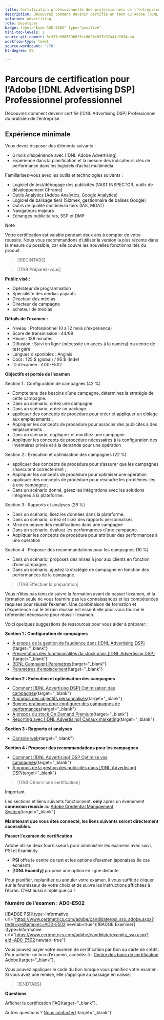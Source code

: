 ```yaml
---
title: Certification professionnelle des professionnels de l’entreprise
description: Découvrez comment devenir certifié en tant qu’Adobe [!DNL Advertising DSP] Professionnel de l’entreprise.
solution: Advertising
role: Developer
badge: label="Exam AD0-E502" type="positive"
mini-toc-levels: 1
source-git-commit: 6c337e36856986f3ec802fc037d97a4fe7d94ab4
workflow-type: tm+mt
source-wordcount: '778'
ht-degree: 0%

---
```


# Parcours de certification pour l’Adobe [!DNL Advertising DSP] Professionnel professionnel

Découvrez comment devenir certifié [!DNL Advertising DSP] Professionnel du praticien de l&#39;entreprise.

## Expérience minimale

Vous devez disposer des éléments suivants :

* 6 mois d’expérience avec [!DNL Adobe Advertising]
* Expérience dans la planification et la mesure des indicateurs clés de performance dans les logiciels d’achat multimédia

Familiarisez-vous avec les outils et technologies suivants :

* Logiciel de test/débogage des publicités (VAST INSPECTOR, outils de développement Chrome)
* Outils Analytics (Adobe Analytics, Google Analytics)
* Logiciel de balisage tiers (Sizmek, gestionnaire de balises Google)
* Outils de qualité multimédia tiers (IAS, MOAT)
* Navigateurs majeurs
* Échanges publicitaires, SSP et DMP

>[!NOTE]
>
>Votre certification est valable pendant deux ans à compter de votre réussite. Nous vous recommandons d’utiliser la version la plus récente dans la mesure du possible, car elle couvre les nouvelles fonctionnalités du produit.

>[!BEGINTABS]

>[!TAB Préparez-vous]

**Public visé :**

* Opérateur de programmation
* Spécialiste des médias payants
* Directeur des médias
* Directeur de campagne
* acheteur de médias

**Détails de l’examen :**

* Niveau : Professionnel (0 à 12 mois d&#39;expérience)
* Score de transmission : 44/69
* Heure : 138 minutes
* Diffusion : Suivi en ligne (nécessite un accès à la caméra) ou centre de test géré
* Langues disponibles : Anglais
* Coût : 125 $ (global) / 95 $ (Inde)
* ID d’examen : AD0-E502

**Objectifs et portée de l’examen**

Section 1 : Configuration de campagnes (42 %)

* Compte tenu des besoins d’une campagne, déterminez la stratégie de cette campagne.
* Dans un scénario, créez une campagne.
* Dans un scénario, créez un package.
* appliquer des concepts de procédure pour créer et appliquer un ciblage aux emplacements ;
* Appliquer les concepts de procédure pour associer des publicités à des emplacements
* Dans un scénario, dupliquez et modifiez une campagne.
* Appliquer les concepts de procédure nécessaires à la configuration des inventaires privés et à la demande pour une opération

Section 2 : Exécution et optimisation des campagnes (22 %)

* appliquer des concepts de procédure pour s’assurer que les campagnes s’exécutent correctement ;
* Appliquer les concepts de procédure pour optimiser une opération
* appliquer des concepts de procédure pour résoudre les problèmes liés à une campagne ;
* Dans un scénario donné, gérez les intégrations avec les solutions intégrées à la plateforme.

Section 3 : Rapports et analyses (26 %)

* Dans un scénario, lisez les données dans la plateforme.
* Dans un scénario, créez et lisez des rapports personnalisés
* Mise en oeuvre des modifications dans une campagne
* Dans un scénario, évaluez les performances d’une campagne.
* Appliquer les concepts de procédure pour attribuer des performances à une opération

Section 4 : Proposer des recommandations pour les campagnes (10 %)

* Dans un scénario, proposez des mises à jour aux clients en fonction d’une campagne.
* Dans un scénario, ajustez la stratégie de campagne en fonction des performances de la campagne.

>[!TAB Effectuer la préparation]

Vous n’êtes pas tenu de suivre la formation avant de passer l’examen, et la formation seule ne vous fournira pas les connaissances et les compétences requises pour réussir l’examen. Une combinaison de formation et d’expérience sur le terrain réussie est essentielle pour vous fournir le référentiel nécessaire pour réussir l’examen.

Voici quelques suggestions de ressources pour vous aider à préparer :

**Section 1 : Configuration de campagnes**


* [À propos de la gestion de l’audience dans [!DNL Advertising DSP]](https://experienceleague.adobe.com/docs/advertising/dsp/audiences/audience-about.html?lang=en){target="_blank"}
* [Présentation des fonctionnalités du stock dans [!DNL Advertising DSP]](https://experienceleague.adobe.com/docs/advertising/dsp/inventory/inventory-overview.html?lang=en){target="_blank"}
* [[!DNL Campaign] Paramètres](https://experienceleague.adobe.com/docs/advertising/dsp/campaign-management/campaigns/campaign-settings.html?lang=en){target="_blank"}
* [Paramètres d’emplacement](https://experienceleague.adobe.com/docs/advertising/dsp/campaign-management/placements/placement-settings.html?lang=en){target="_blank"}

**Section 2 : Exécution et optimisation des campagnes**

* [Comment [!DNL Advertising DSP] Optimisation des campagnes](https://experienceleague.adobe.com/docs/advertising/dsp/optimization/optimization-how-dsp-optimizes-campaigns.html?lang=en){target="_blank"}
* [À propos des objectifs personnalisés](https://experienceleague.adobe.com/docs/advertising/dsp/optimization/custom-goals/custom-goal-about.html?lang=en){target="_blank"}
* [Bonnes pratiques pour configurer des campagnes de performances](https://experienceleague.adobe.com/docs/advertising/dsp/optimization/campaign-best-practices-performance.html?lang=en){target="_blank"}
* [À propos du stock On Demand Premium](https://experienceleague.adobe.com/docs/advertising/dsp/inventory/on-demand/on-demand-inventory-about.html?lang=en){target="_blank"}
* [Reporting avec [!DNL Advertising] Canaux marketing](https://experienceleague.adobe.com/docs/analytics-learn/tutorials/integrations/ad-cloud/reporting-with-advertising-cloud-marketing-channels.html?lang=en){target="_blank"}

**Section 3 : Rapports et analyses**

* [Console web](https://experienceleague.adobe.com/docs/experience-manager-65/deploying/configuring/web-console.html?lang=en){target="_blank"}

**Section 4 : Proposer des recommandations pour les campagnes**

* [Comment [!DNL Advertising] DSP Optimise vos campagnes](https://experienceleague.adobe.com/docs/advertising/dsp/optimization/optimization-how-dsp-optimizes-campaigns.html?lang=en){target="_blank"}
* [À propos de la gestion des publicités dans [!DNL Advertising] DSP](https://experienceleague.adobe.com/docs/advertising/dsp/campaign-management/ads/ad-about.html?lang=en){target="_blank"}

>[!TAB Obtenir une certification]

>[!IMPORTANT]
>
>Les sections et liens suivants fonctionnent. **only**  après un événement **connexion réussie** au [Adobe Credential Management System](http://www.certmetrics.com/adobe){target="_blank"}.


**Maintenant que vous êtes connecté, les liens suivants seront directement accessibles.**

**Passer l&#39;examen de certification**

Adobe utilise deux fournisseurs pour administrer les examens avec suivi, PSI et Examinity.

* **PSI** offre le centre de test et les options d’examen japonaises (le cas échéant) ;
* **[!DNL Examity]** propose une option en ligne distante

Pour planifier, replanifier ou annuler votre examen, il vous suffit de cliquer sur le fournisseur de votre choix et de suivre les instructions affichées à l’écran. C&#39;est aussi simple que ça !

### Numéro de l’examen : AD0-E502

[!BADGE PSI]{type=Informative url="https://www.certmetrics.com/adobe/candidate/psi_sso_adobe.aspx?redir=yes&amp;ec=AD0-E502 newtab=true"}[!BADGE Examiner]{type=Informative url="https://www.certmetrics.com/adobe/candidate/examity_sso.aspx?eid=AD0-E502 newtab=true"}

Vous pouvez payer votre examen de certification par bon ou carte de crédit. Pour acheter un bon d’examen, accédez à : [Centre des bons de certification Adobe](https://market.xvoucher.com/adobe/global){target="_blank"}.

Vous pouvez appliquer le code du bon lorsque vous planifiez votre examen. Si vous avez une remise, elle s’applique au passage en caisse.

>[!ENDTABS]

**Questions**

Afficher la certification [FAQ](https://experienceleague.adobe.com/docs/certification/certification/faq.html?lang=en){target="_blank"}.

Autres questions ? [Nous contacter](mailto:certif@adobe.com){:target=&quot;_blank&quot;}.

